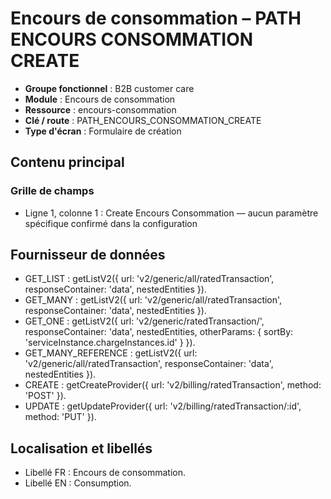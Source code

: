 # Encours de consommation – PATH ENCOURS CONSOMMATION CREATE

- **Groupe fonctionnel** : B2B customer care
- **Module** : Encours de consommation
- **Ressource** : encours-consommation
- **Clé / route** : PATH_ENCOURS_CONSOMMATION_CREATE
- **Type d'écran** : Formulaire de création

## Contenu principal
### Grille de champs
- Ligne 1, colonne 1 : Create Encours Consommation — aucun paramètre spécifique confirmé dans la configuration

## Fournisseur de données
- GET_LIST : getListV2({
  url: 'v2/generic/all/ratedTransaction',
  responseContainer: 'data',
  nestedEntities
}).
- GET_MANY : getListV2({
  url: 'v2/generic/all/ratedTransaction',
  responseContainer: 'data',
  nestedEntities
}).
- GET_ONE : getListV2({
  url: 'v2/generic/ratedTransaction/',
  responseContainer: 'data',
  nestedEntities,
  otherParams: {
    sortBy: 'serviceInstance.chargeInstances.id'
  }
}).
- GET_MANY_REFERENCE : getListV2({
  url: 'v2/generic/all/ratedTransaction',
  responseContainer: 'data',
  nestedEntities
}).
- CREATE : getCreateProvider({
  url: 'v2/billing/ratedTransaction',
  method: 'POST'
}).
- UPDATE : getUpdateProvider({
  url: 'v2/billing/ratedTransaction/:id',
  method: 'PUT'
}).

## Localisation et libellés
- Libellé FR : Encours de consommation.
- Libellé EN : Consumption.